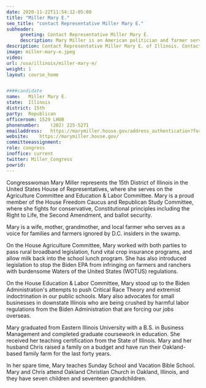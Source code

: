 ```yaml
---
date: 2020-11-22T11:54:12-05:00
title: "Miller Mary E."
seo_title: "contact Representative Miller Mary E."
subheader:
     greeting: Contact Representative Miller Mary E. 
     description: Mary Miller is an American politician and farmer serving as the U.S. Representative from Illinois's 15th congressional district. She is a member of the Republican Party.
description: Contact Representative Miller Mary E. of Illinois. Contact information for Miller Mary E. includes email address, phone number, and mailing address.
image: miller-mary-e.jpeg
video: 
url: /usa/illinois/miller-mary-e/
weight: 1
layout: course_home


####candidate
name:	Miller Mary E.
state:	Illinois
district: 15th
party:	Republican
officeroom:	1529 LHOB
phonenumber:	(202) 225-5271
emailaddress:	https://marymiller.house.gov/address_authentication?form=/contact
website:	https://marymiller.house.gov/
committeeassignment: 
role: congress
inoffice: current
twitter: Miller_Congress
powrid: 
---
```


Congresswoman Mary Miller represents the 15th District of Illinois in the United States House of Representatives, where she serves on the Agriculture Committee and Education & Labor Committee. Mary is a proud member of the House Freedom Caucus and Republican Study Committee, where she fights for conservative, Constitutional principles including the Right to Life, the Second Amendment, and ballot security.

Mary is a wife, mother, grandmother, and local farmer who serves as a voice for families and farmers ignored by D.C. insiders in the swamp.

On the House Agriculture Committee, Mary worked with both parties to pass rural broadband legislation, fund vital crop insurance programs, and allow milk back into the school lunch program. She has also introduced legislation to stop the Biden EPA from infringing on farmers and ranchers with burdensome Waters of the United States (WOTUS) regulations.

On the House Education & Labor Committee, Mary stood up to the Biden Administration's attempts to push Critical Race Theory and extremist indoctrination in our public schools. Mary also advocates for small businesses in downstate Illinois who are being crushed by harmful labor regulations from the Biden Administration that are forcing our jobs overseas.

Mary graduated from Eastern Illinois University with a B.S. in Business Management and completed graduate coursework in education. She received her teaching certification from the State of Illinois. Mary and her husband Chris raised a family on a budget and have run their Oakland-based family farm for the last forty years.

In her spare time, Mary teaches Sunday School and Vacation Bible School. Mary and Chris attend Oakland Christian Church in Oakland, Illinois, and they have seven children and seventeen grandchildren.